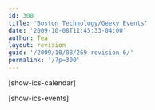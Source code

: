 ```yaml
---
id: 300
title: 'Boston Technology/Geeky Events'
date: '2009-10-08T11:45:33-04:00'
author: Tea
layout: revision
guid: '/2009/10/08/269-revision-6/'
permalink: '/?p=300'
---
```


\[show-ics-calendar\]

\[show-ics-events\]